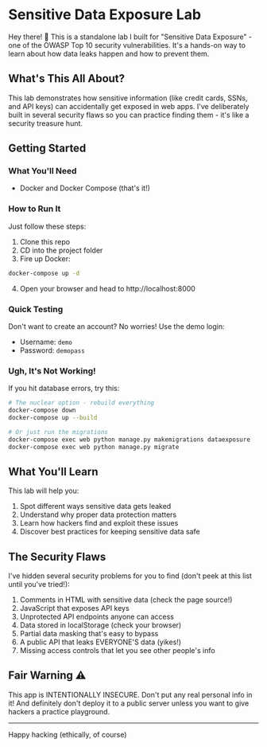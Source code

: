 # Sensitive Data Exposure Lab

Hey there! 👋 This is a standalone lab I built for "Sensitive Data Exposure" - one of the OWASP Top 10 security vulnerabilities. It's a hands-on way to learn about how data leaks happen and how to prevent them.

## What's This All About?

This lab demonstrates how sensitive information (like credit cards, SSNs, and API keys) can accidentally get exposed in web apps. I've deliberately built in several security flaws so you can practice finding them - it's like a security treasure hunt.

## Getting Started

### What You'll Need

- Docker and Docker Compose (that's it!)

### How to Run It

Just follow these steps:

1. Clone this repo
2. CD into the project folder
3. Fire up Docker:

```bash
docker-compose up -d
```

4. Open your browser and head to http://localhost:8000

### Quick Testing

Don't want to create an account? No worries! Use the demo login:
- Username: `demo`
- Password: `demopass`

### Ugh, It's Not Working!

If you hit database errors, try this:

```bash
# The nuclear option - rebuild everything
docker-compose down
docker-compose up --build

# Or just run the migrations
docker-compose exec web python manage.py makemigrations dataexposure
docker-compose exec web python manage.py migrate
```

## What You'll Learn

This lab will help you:
1. Spot different ways sensitive data gets leaked
2. Understand why proper data protection matters
3. Learn how hackers find and exploit these issues
4. Discover best practices for keeping sensitive data safe

## The Security Flaws

I've hidden several security problems for you to find (don't peek at this list until you've tried!):

1. Comments in HTML with sensitive data (check the page source!)
2. JavaScript that exposes API keys
3. Unprotected API endpoints anyone can access
4. Data stored in localStorage (check your browser)
5. Partial data masking that's easy to bypass
6. A public API that leaks EVERYONE'S data (yikes!)
7. Missing access controls that let you see other people's info

## Fair Warning ⚠️

This app is INTENTIONALLY INSECURE. Don't put any real personal info in it! And definitely don't deploy it to a public server unless you want to give hackers a practice playground.

---

Happy hacking (ethically, of course)